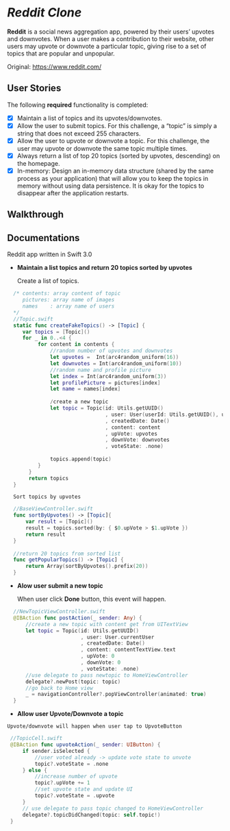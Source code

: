 # *Reddit Clone*
**Reddit** is a social news aggregation app, powered by their users’ upvotes and downvotes. When a user makes a contribution to their website, other users may upvote or downvote a particular topic, giving rise to a set of topics that are popular and unpopular.

Original: https://www.reddit.com/

## User Stories

The following **required** functionality is completed:

- [x] Maintain a list of topics and its upvotes/downvotes.
- [x] Allow the user to submit topics. For this challenge, a “topic” is simply a string that does not exceed 255 characters.
- [x] Allow the user to upvote or downvote a topic. For this challenge, the user may upvote or downvote the same topic multiple times.
- [x] Always return a list of top 20 topics (sorted by upvotes, descending) on the homepage.
- [x] In-memory: Design an in-memory data structure (shared by the same process as your application) that will allow you to keep the topics in memory without using data persistence. It is okay for the topics to disappear after the application restarts.

## Walkthrough

## Documentations
Reddit app written in Swift 3.0
  - **Maintain a list topics and return 20 topics sorted by upvotes**
  
    Create a list of topics.
  ````swift
    /* contents: array content of topic
       pictures: array name of images
       names    : array name of users
    */
    //Topic.swift
    static func createFakeTopics() -> [Topic] {
       var topics = [Topic]()
       for _ in 0..<4 {
            for content in contents {
                //random number of upvotes and downvotes
                let upvotes =  Int(arc4random_uniform(16))
                let downvotes = Int(arc4random_uniform(10))
                //random name and profile picture
                let index = Int(arc4random_uniform(3))
                let profilePicture = pictures[index]
                let name = names[index]
                
                /create a new topic
                let topic = Topic(id: Utils.getUUID()
                                  , user: User(userId: Utils.getUUID(), userName: name, profilePicture: profilePicture)
                                  , createdDate: Date()
                                  , content: content
                                  , upVote: upvotes
                                  , downVote: downvotes
                                  , voteState: .none)
                
                topics.append(topic)
            }
         }
         return topics
    }
  ````
      Sort topics by upvotes
  ````swift
    //BaseViewController.swift
    func sortByUpvotes() -> [Topic]{
        var result = [Topic]()
        result = topics.sorted(by: { $0.upVote > $1.upVote })
        return result
    }
    
    //return 20 topics from sorted list
    func getPopularTopics() -> [Topic] {
        return Array(sortByUpvotes().prefix(20))
    }
  ````
  - **Alow user submit a new topic**
  
    When user click **Done** button, this event will happen.
  ````swift
    //NewTopicViewController.swift
    @IBAction func postAction(_ sender: Any) {
        //create a new topic with content get from UITextView
        let topic = Topic(id: Utils.getUUID()
                          , user: User.currentUser
                          , createdDate: Date()
                          , content: contentTextView.text
                          , upVote: 0
                          , downVote: 0
                          , voteState: .none)
        //use delegate to pass newtopic to HomeViewController
        delegate?.newPost(topic: topic)
        //go back to Home view
        _ = navigationController?.popViewController(animated: true)
    }
  ````
  
   - **Allow user Upvote/Downvote a topic**

    Upvote/downvote will happen when user tap to UpvoteButton
   ````swift
    //TopicCell.swift
    @IBAction func upvoteAction(_ sender: UIButton) {
        if sender.isSelected {
            //user voted already -> update vote state to unvote
            topic?.voteState = .none
        } else {
            //increase number of upvote 
            topic?.upVote += 1 
            //set upvote state and update UI
            topic?.voteState = .upvote
        }
        // use delegate to pass topic changed to HomeViewController
        delegate?.topicDidChanged(topic: self.topic!) 
    }
   ````
